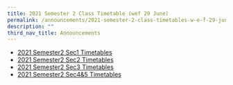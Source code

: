 ```yaml
---
title: 2021 Semester 2 Class Timetable (wef 29 June)
permalink: /announcements/2021-semester-2-class-timetables-w-e-f-29-june/
description: ""
third_nav_title: Announcements
---
```


* [2021 Semester2 Sec1 Timetables](/files/2021%20Sem%202%20TT%20by%20class_21%20Jun%202021-sec%201s.pdf)
* [2021 Semester2 Sec2 Timetables](/files/2021%20Sem%202%20TT%20by%20class_21%20Jun%202021-sec%202s.pdf)
* [2021 Semester2 Sec3 Timetables](/files/2021%20Sem%202%20TT%20%20by%20classes_Sec%203s_29%20Jun%202021.pdf)
* [2021 Semester2 Sec4&5 Timetables](/files/2021%20Sem%202%20TT%20by%20class_22%20Jun%202021-sec4_5s.pdf)